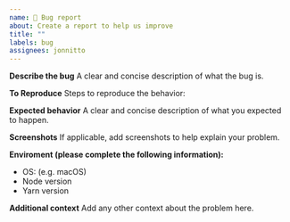 ```yaml
---
name: 🐛 Bug report
about: Create a report to help us improve
title: ""
labels: bug
assignees: jonnitto
---
```


**Describe the bug**
A clear and concise description of what the bug is.

**To Reproduce**
Steps to reproduce the behavior:

**Expected behavior**
A clear and concise description of what you expected to happen.

**Screenshots**
If applicable, add screenshots to help explain your problem.

**Enviroment (please complete the following information):**

- OS: (e.g. macOS)
- Node version
- Yarn version

**Additional context**
Add any other context about the problem here.
